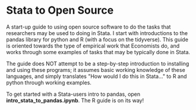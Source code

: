 # Stata to Open Source
A start-up guide to using open source software to do the tasks that researchers may be used to doing in Stata. I start with introductions to the pandas library for python and R (with a focus on the tidyverse). 
This guide is oriented towards the type of empirical work that Economists do, and works through some examples of tasks that may be typically done in Stata. 

The guide does NOT attempt to be a step-by-step introduction to installing and using these programs; it assumes basic working knowledge of these languages, and simply translates "How would I do this in Stata..." to R and python through working examples.

To get started with a Stata-users intro to pandas, open **intro_stata_to_pandas.ipynb**. The R guide is on its way!
